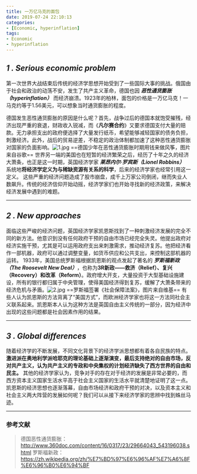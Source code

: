 ```yaml
---
title: 一万亿马克的面包
date: 2019-07-24 22:10:13
categories:
- [Economic, hyperinflation]
tags:
- Economic
- hyperinflation
---
```

## **_1 . Serious economic problem_**
第一次世界大战结束后传统的经济学思想开始受到了一些国际大事的挑战。俄国由于社会和政治的动荡不安，发生了共产主义革命，德国也因 **_恶性通货膨胀（hyperinflation）_** 而经济崩溃。1923年的柏林，面包的价格是一万亿马克！一马克约等于1.56美元，可以想象当时通货膨胀的程度。

<!--more-->

德国发生恶性通货膨胀的原因是什么呢？首先，战争过后的德国本就饱受摧残，经济出现严重的衰退，财政收入锐减，而《**凡尔赛合约**》又要求德国支付大量的赔款。无力承担支出的政府便选择了大量发行纸币，希望能够减轻国家的债务负担，刺激经济。此外，战后的贸易逆差，不稳定的政治体制都加速了这种恶性通货膨胀对国家的负面影响。![1.jpg](https://ali.baicizhan.com/readin/images/book_wiki/img_1560156978_211222098)
==德国少年在恶性通货膨胀时期用钱来做风筝，图片来自谷歌==
世界另一端的美国也在短暂的经济繁荣之后，经历了十年之久的经济大萧条，也正是这一时期，英国经济学家 **_莱昂内尔·罗宾斯（Lionel Robbins）_** 系统地**将经济学定义为与稀缺资源有关系的科学**，后来的经济学家也经常引用这一定义。
这些严重的经济问题造成了股市崩盘，成千上万家公司倒闭，继而失业人数飙升。传统的经济信仰开始动摇，经济学家们也开始寻找新的经济政策，来解决经济发展中遇到的难题。

---
## **_2 . New approaches_**
面临这些严峻的经济问题，英国经济学家凯恩斯找到了一种刺激经济发展的完全不同的新方法。他意识到没有任何政府干预的自由市场已经完全失灵。他提出政府对经济实施干预，尤其是可以运用政府支出来刺激需求，推动经济复苏。他把经济看作一部机器，政府可以通过调整变量，如货币供应和公共支出，来控制这部机器的运转。
1933年，美国总统罗斯福根据凯恩斯的观点发起了著名的 **_罗斯福新政（The Roosevelt New Deal）_**，也称为**3R新政——救济（Relief）、复兴（Recovery）和改革（Reform）**。政府增大开支，大量投资于大型基础设施建设，所有的银行都归属于中央管理，使得美国经济得到复苏，缓解了大萧条带来的经济危机与矛盾。![2.jpg](https://ali.baicizhan.com/readin/images/book_wiki/img_1560157045_59933012)
==罗斯福签署《社会保障法案》，图片来自维基==
有些人认为凯恩斯的方法背离了“美国方式”，而欧洲经济学家也将这一方法同社会主义联系起来。凯恩斯本人认为这种方法是英国自由主义传统的一部分，因为经济中出现的这些问题都是社会因素作用的结果。

---
## **_3 . Global differences_**
随着经济学的不断发展，不同文化背景下的经济学派思想都有着各自民族的特点。**激进派在奥地利学派哈耶克的理论基础上逐渐演变，最后支持绝对的自由市场，反对共产主义，认为共产主义的专政和中央集权的计划经济缺失了西方世界的自由和民主。** 其他的经济学家认为，竞争对手的存在对于经济的发展是非常必要的，而西方资本主义国家生活水平高于社会主义国家的生活水平就清楚地证明了这一点。
凯恩斯的经济思想也逐渐落幕，自由市场经济和政府干预的对决，以及资本主义和社会主义两大阵营的发展如何呢？我们可以从接下来经济学家的思辨中找到蛛丝马迹。

---
### 参考文献
> 德国恶性通货膨胀：
http://www.360doc.com/content/16/0317/23/29664043_543196038.shtml
罗斯福新政：
https://zh.wikipedia.org/zh/%E7%BD%97%E6%96%AF%E7%A6%8F%E6%96%B0%E6%94%BF